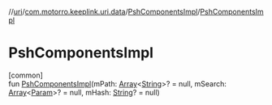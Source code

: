 //[uri](../../../index.md)/[com.motorro.keeplink.uri.data](../index.md)/[PshComponentsImpl](index.md)/[PshComponentsImpl](-psh-components-impl.md)

# PshComponentsImpl

[common]\
fun [PshComponentsImpl](-psh-components-impl.md)(mPath: [Array](https://kotlinlang.org/api/latest/jvm/stdlib/kotlin/-array/index.html)&lt;[String](https://kotlinlang.org/api/latest/jvm/stdlib/kotlin/-string/index.html)&gt;? = null, mSearch: [Array](https://kotlinlang.org/api/latest/jvm/stdlib/kotlin/-array/index.html)&lt;[Param](../-param/index.md)&gt;? = null, mHash: [String](https://kotlinlang.org/api/latest/jvm/stdlib/kotlin/-string/index.html)? = null)

